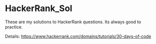 # HackerRank_Sol
These are my solutions to HackerRank questions.
Its always good to practice.

Details: https://www.hackerrank.com/domains/tutorials/30-days-of-code
